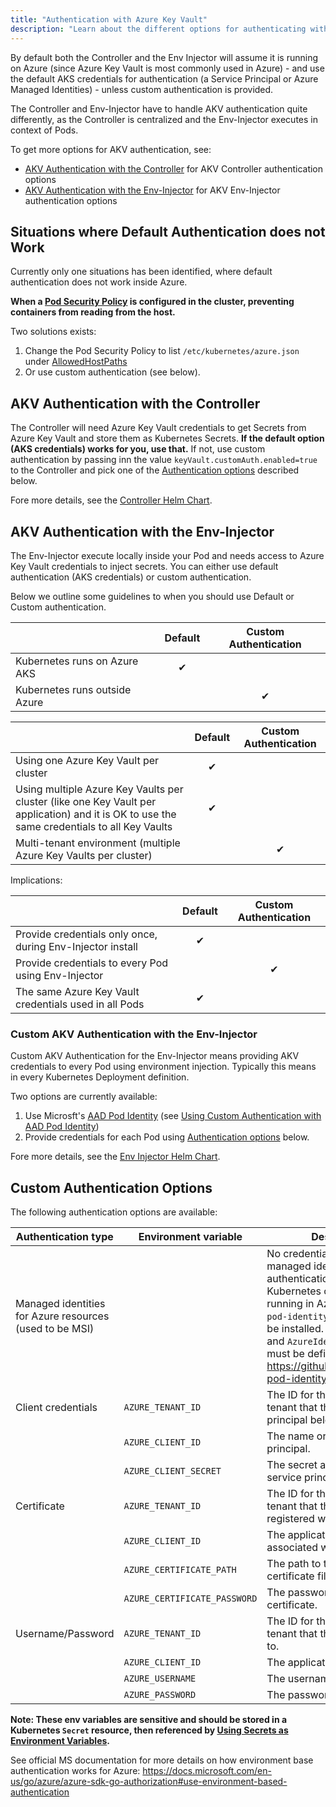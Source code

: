 ```yaml
---
title: "Authentication with Azure Key Vault"
description: "Learn about the different options for authenticating with Azure Key Vault."
---
```


By default both the Controller and the Env Injector will assume it is running on Azure (since Azure Key Vault is most commonly used in Azure) - and use the default AKS credentials for authentication (a Service Principal or Azure Managed Identities) - unless custom authentication is provided.

The Controller and Env-Injector have to handle AKV authentication quite differently, as the Controller is centralized and the Env-Injector executes in context of Pods.

To get more options for AKV authentication, see:
  * [AKV Authentication with the Controller](#akv-authentication-with-the-controller) for AKV Controller authentication options
  * [AKV Authentication with the Env-Injector](#akv-authentication-with-the-env-injector) for AKV Env-Injector authentication options

## Situations where Default Authentication does not Work

Currently only one situations has been identified, where default authentication does not work inside Azure.

**When a [Pod Security Policy](https://kubernetes.io/docs/concepts/policy/pod-security-policy/) is configured in the cluster, preventing containers from reading from the host.**

Two solutions exists:  
  1. Change the Pod Security Policy to list `/etc/kubernetes/azure.json` under [AllowedHostPaths](https://kubernetes.io/docs/concepts/policy/pod-security-policy/#volumes-and-file-systems) 
  2. Or use custom authentication (see below). 

## AKV Authentication with the Controller

The Controller will need Azure Key Vault credentials to get Secrets from Azure Key Vault and store them as Kubernetes Secrets. **If the default option (AKS credentials) works for you, use that.** If not, use custom authentication by passing inn the value `keyVault.customAuth.enabled=true` to the Controller and pick one of the [Authentication options](#custom-authentication-options) described below.

Fore more details, see the [Controller Helm Chart](https://github.com/SparebankenVest/public-helm-charts/tree/master/stable/azure-key-vault-controller/README.md).

## AKV Authentication with the Env-Injector

The Env-Injector execute locally inside your Pod and needs access to Azure Key Vault credentials to inject secrets. You can either use default authentication (AKS credentials) or custom authentication. 

Below we outline some guidelines to when you should use Default or Custom authentication. 

|                                                      | Default | Custom Authentication |
| ---------------------------------------------------- | :-----------------------: | :---------------------------: |
| Kubernetes runs on Azure AKS          | &#10004;||
| Kubernetes runs outside Azure           | | &#10004;|

|                                                      | Default | Custom Authentication |
| ---------------------------------------------------- | :-----------------------: | :---------------------------: |
| Using one Azure Key Vault per cluster                | &#10004;                  |                               |
| Using multiple Azure Key Vaults per cluster (like one Key Vault per application) and it is OK to use the same credentials to all Key Vaults | &#10004;                  |                               |
| Multi-tenant environment (multiple Azure Key Vaults per cluster) |                           | &#10004;                      |

Implications:

|                                                      | Default | Custom Authentication |
| ---------------------------------------------------- | :-----------------------: | :---------------------------: |
| Provide credentials only once, during Env-Injector install | &#10004;
| Provide credentials to every Pod using Env-Injector | | &#10004;|
| The same Azure Key Vault credentials used in all Pods | &#10004; ||

### Custom AKV Authentication with the Env-Injector

Custom AKV Authentication for the Env-Injector means providing AKV credentials to every Pod using environment injection. Typically this means in every Kubernetes Deployment definition. 

Two options are currently available:

1. Use Microsft's [AAD Pod Identity](https://github.com/Azure/aad-pod-identity) (see [Using Custom Authentication with AAD Pod Identity](https://github.com/SparebankenVest/public-helm-charts/tree/master/stable/azure-key-vault-env-injector/README.md))
2. Provide credentials for each Pod using [Authentication options](#custom-authentication-options) below.

Fore more details, see the [Env Injector Helm Chart](https://github.com/SparebankenVest/public-helm-charts/tree/master/stable/azure-key-vault-env-injector/README.md).

## Custom Authentication Options

The following authentication options are available:

| Authentication type |	Environment variable         | Description |
| ------------------- | ---------------------------- | ------------ |
| Managed identities for Azure resources (used to be MSI) | | No credentials are needed for managed identity authentication. The Kubernetes cluster must be running in Azure and the `aad-pod-identity` controller must be installed. A `AzureIdentity` and `AzureIdentityBinding` must be defined. See https://github.com/Azure/aad-pod-identity for details. |
| Client credentials 	| `AZURE_TENANT_ID` 	         | The ID for the Active Directory tenant that the service principal belongs to. |
|                     |	`AZURE_CLIENT_ID` 	         | The name or ID of the service principal. |
|                     |	`AZURE_CLIENT_SECRET`        | The secret associated with the service principal. |
| Certificate 	      | `AZURE_TENANT_ID`            | The ID for the Active Directory tenant that the certificate is registered with. |
|                     | `AZURE_CLIENT_ID`            | The application client ID associated with the certificate. |
|                     | `AZURE_CERTIFICATE_PATH`     | The path to the client certificate file. |
|                     | `AZURE_CERTIFICATE_PASSWORD` | The password for the client certificate. |
| Username/Password   | `AZURE_TENANT_ID`            | The ID for the Active Directory tenant that the user belongs to. |
|                     | `AZURE_CLIENT_ID`            | The application client ID. |
|                     | `AZURE_USERNAME`             | The username to sign in with.
|                     | `AZURE_PASSWORD`             | The password to sign in with. |

**Note: These env variables are sensitive and should be stored in a Kubernetes `Secret` resource, then referenced by [Using Secrets as Environment Variables](https://kubernetes.io/docs/concepts/configuration/secret/#using-secrets-as-environment-variables).** 

See official MS documentation for more details on how environment base authentication works for Azure: https://docs.microsoft.com/en-us/go/azure/azure-sdk-go-authorization#use-environment-based-authentication
